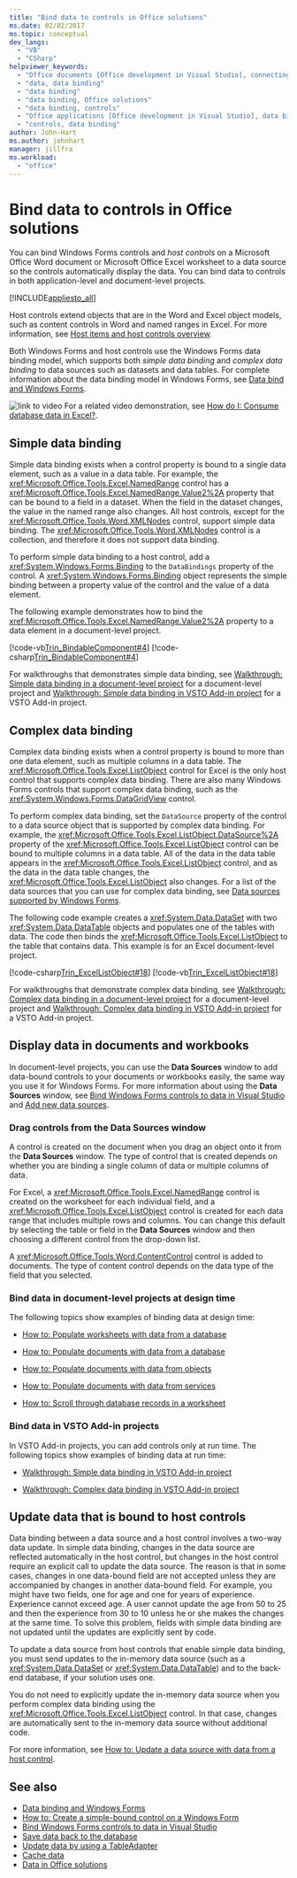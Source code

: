```yaml
---
title: "Bind data to controls in Office solutions"
ms.date: 02/02/2017
ms.topic: conceptual
dev_langs:
  - "VB"
  - "CSharp"
helpviewer_keywords:
  - "Office documents [Office development in Visual Studio], connecting to data"
  - "data, data binding"
  - "data binding"
  - "data binding, Office solutions"
  - "data binding, controls"
  - "Office applications [Office development in Visual Studio], data binding"
  - "controls, data binding"
author: John-Hart
ms.author: johnhart
manager: jillfra
ms.workload:
  - "office"
---
```

# Bind data to controls in Office solutions
  You can bind Windows Forms controls and *host controls* on a Microsoft Office Word document or Microsoft Office Excel worksheet to a data source so the controls automatically display the data. You can bind data to controls in both application-level and document-level projects.

 [!INCLUDE[appliesto_all](../vsto/includes/appliesto-all-md.md)]

 Host controls extend objects that are in the Word and Excel object models, such as content controls in Word and named ranges in Excel. For more information, see [Host items and host controls overview](../vsto/host-items-and-host-controls-overview.md).

 Both Windows Forms and host controls use the Windows Forms data binding model, which supports both *simple data binding* and *complex data binding* to data sources such as datasets and data tables. For complete information about the data binding model in Windows Forms, see [Data bind and Windows Forms](/dotnet/framework/winforms/data-binding-and-windows-forms).

 ![link to video](../vsto/media/playvideo.gif "link to video") For a related video demonstration, see [How do I: Consume database data in Excel?](http://go.microsoft.com/fwlink/?LinkID=130287).

## Simple data binding
 Simple data binding exists when a control property is bound to a single data element, such as a value in a data table. For example, the <xref:Microsoft.Office.Tools.Excel.NamedRange> control has a <xref:Microsoft.Office.Tools.Excel.NamedRange.Value2%2A> property that can be bound to a field in a dataset. When the field in the dataset changes, the value in the named range also changes. All host controls, except for the <xref:Microsoft.Office.Tools.Word.XMLNodes> control, support simple data binding. The <xref:Microsoft.Office.Tools.Word.XMLNodes> control is a collection, and therefore it does not support data binding.

 To perform simple data binding to a host control, add a <xref:System.Windows.Forms.Binding> to the `DataBindings` property of the control. A <xref:System.Windows.Forms.Binding> object represents the simple binding between a property value of the control and the value of a data element.

 The following example demonstrates how to bind the <xref:Microsoft.Office.Tools.Excel.NamedRange.Value2%2A> property to a data element in a document-level project.

 [!code-vb[Trin_BindableComponent#4](../vsto/codesnippet/VisualBasic/Trin_BindableComponent/Sheet1.vb#4)]
 [!code-csharp[Trin_BindableComponent#4](../vsto/codesnippet/CSharp/Trin_BindableComponent/Sheet1.cs#4)]

 For walkthroughs that demonstrates simple data binding, see [Walkthrough: Simple data binding in a document-level project](../vsto/walkthrough-simple-data-binding-in-a-document-level-project.md) for a document-level project and [Walkthrough: Simple data binding in VSTO Add-in project](../vsto/walkthrough-simple-data-binding-in-vsto-add-in-project.md) for a VSTO Add-in project.

## Complex data binding
 Complex data binding exists when a control property is bound to more than one data element, such as multiple columns in a data table. The <xref:Microsoft.Office.Tools.Excel.ListObject> control for Excel is the only host control that supports complex data binding. There are also many Windows Forms controls that support complex data binding, such as the <xref:System.Windows.Forms.DataGridView> control.

 To perform complex data binding, set the `DataSource` property of the control to a data source object that is supported by complex data binding. For example, the <xref:Microsoft.Office.Tools.Excel.ListObject.DataSource%2A> property of the <xref:Microsoft.Office.Tools.Excel.ListObject> control can be bound to multiple columns in a data table. All of the data in the data table appears in the <xref:Microsoft.Office.Tools.Excel.ListObject> control, and as the data in the data table changes, the <xref:Microsoft.Office.Tools.Excel.ListObject> also changes. For a list of the data sources that you can use for complex data binding, see [Data sources supported by Windows Forms](/dotnet/framework/winforms/data-sources-supported-by-windows-forms).

 The following code example creates a <xref:System.Data.DataSet> with two <xref:System.Data.DataTable> objects and populates one of the tables with data. The code then binds the <xref:Microsoft.Office.Tools.Excel.ListObject> to the table that contains data. This example is for an Excel document-level project.

 [!code-csharp[Trin_ExcelListObject#18](../vsto/codesnippet/CSharp/Trin_ExcelListObject/Trin_ExcelListObject.cs#18)]
 [!code-vb[Trin_ExcelListObject#18](../vsto/codesnippet/VisualBasic/Trin_ExcelListObject/Sheet1.vb#18)]

 For walkthroughs that demonstrate complex data binding, see [Walkthrough: Complex data binding in a document-level project](../vsto/walkthrough-complex-data-binding-in-a-document-level-project.md) for a document-level project and [Walkthrough: Complex data binding in VSTO Add-in project](../vsto/walkthrough-complex-data-binding-in-vsto-add-in-project.md) for a VSTO Add-in project.

## Display data in documents and workbooks
 In document-level projects, you can use the **Data Sources** window to add data-bound controls to your documents or workbooks easily, the same way you use it for Windows Forms. For more information about using the **Data Sources** window, see [Bind Windows Forms controls to data in Visual Studio](../data-tools/bind-windows-forms-controls-to-data-in-visual-studio.md) and [Add new data sources](../data-tools/add-new-data-sources.md).

### Drag controls from the Data Sources window
 A control is created on the document when you drag an object onto it from the **Data Sources** window. The type of control that is created depends on whether you are binding a single column of data or multiple columns of data.

 For Excel, a <xref:Microsoft.Office.Tools.Excel.NamedRange> control is created on the worksheet for each individual field, and a <xref:Microsoft.Office.Tools.Excel.ListObject> control is created for each data range that includes multiple rows and columns. You can change this default by selecting the table or field in the **Data Sources** window and then choosing a different control from the drop-down list.

 A <xref:Microsoft.Office.Tools.Word.ContentControl> control is added to documents. The type of content control depends on the data type of the field that you selected.

### Bind data in document-level projects at design time
 The following topics show examples of binding data at design time:

- [How to: Populate worksheets with data from a database](../vsto/how-to-populate-worksheets-with-data-from-a-database.md)

- [How to: Populate documents with data from a database](../vsto/how-to-populate-documents-with-data-from-a-database.md)

- [How to: Populate documents with data from objects](../vsto/how-to-populate-documents-with-data-from-objects.md)

- [How to: Populate documents with data from services](../vsto/how-to-populate-documents-with-data-from-services.md)

- [How to: Scroll through database records in a worksheet](../vsto/how-to-scroll-through-database-records-in-a-worksheet.md)

### Bind data in VSTO Add-in projects
 In VSTO Add-in projects, you can add controls only at run time. The following topics show examples of binding data at run time:

- [Walkthrough: Simple data binding in VSTO Add-in project](../vsto/walkthrough-simple-data-binding-in-vsto-add-in-project.md)

- [Walkthrough: Complex data binding in VSTO Add-in project](../vsto/walkthrough-complex-data-binding-in-vsto-add-in-project.md)

## Update data that is bound to host controls
 Data binding between a data source and a host control involves a two-way data update. In simple data binding, changes in the data source are reflected automatically in the host control, but changes in the host control require an explicit call to update the data source. The reason is that in some cases, changes in one data-bound field are not accepted unless they are accompanied by changes in another data-bound field. For example, you might have two fields, one for age and one for years of experience. Experience cannot exceed age. A user cannot update the age from 50 to 25 and then the experience from 30 to 10 unless he or she makes the changes at the same time. To solve this problem, fields with simple data binding are not updated until the updates are explicitly sent by code.

 To update a data source from host controls that enable simple data binding, you must send updates to the in-memory data source (such as a <xref:System.Data.DataSet> or <xref:System.Data.DataTable>) and to the back-end database, if your solution uses one.

 You do not need to explicitly update the in-memory data source when you perform complex data binding using the <xref:Microsoft.Office.Tools.Excel.ListObject> control. In that case, changes are automatically sent to the in-memory data source without additional code.

 For more information, see [How to: Update a data source with data from a host control](../vsto/how-to-update-a-data-source-with-data-from-a-host-control.md).

## See also
- [Data binding and Windows Forms](/dotnet/framework/winforms/data-binding-and-windows-forms)
- [How to: Create a simple-bound control on a Windows Form](/dotnet/framework/winforms/how-to-create-a-simple-bound-control-on-a-windows-form)
- [Bind Windows Forms controls to data in Visual Studio](../data-tools/bind-windows-forms-controls-to-data-in-visual-studio.md)
- [Save data back to the database](../data-tools/save-data-back-to-the-database.md)
- [Update data by using a TableAdapter](../data-tools/update-data-by-using-a-tableadapter.md)
- [Cache data](../vsto/caching-data.md)
- [Data in Office solutions](../vsto/data-in-office-solutions.md)
